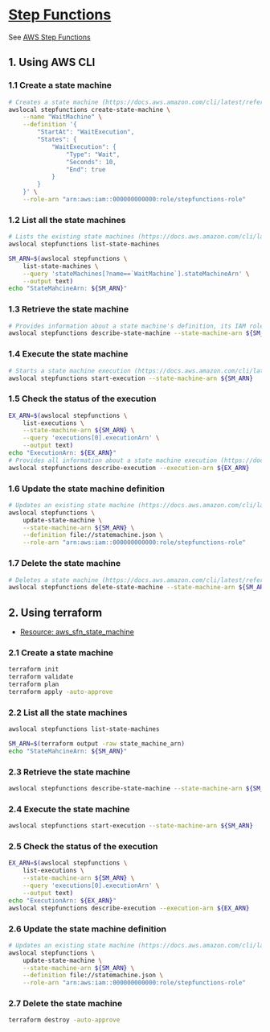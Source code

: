 # [Step Functions](https://docs.localstack.cloud/user-guide/aws/stepfunctions/)

See [AWS Step Functions](https://docs.aws.amazon.com/step-functions/latest/dg/welcome.html)

## 1. Using AWS CLI

### 1.1 Create a state machine

```sh
# Creates a state machine (https://docs.aws.amazon.com/cli/latest/reference/stepfunctions/create-state-machine.html)
awslocal stepfunctions create-state-machine \
    --name "WaitMachine" \
    --definition '{
        "StartAt": "WaitExecution",
        "States": {
            "WaitExecution": {
                "Type": "Wait",
                "Seconds": 10,
                "End": true
            }
        }
    }' \
    --role-arn "arn:aws:iam::000000000000:role/stepfunctions-role"
```

### 1.2 List all the state machines

```sh
# Lists the existing state machines (https://docs.aws.amazon.com/cli/latest/reference/stepfunctions/list-state-machines.html)
awslocal stepfunctions list-state-machines

SM_ARN=$(awslocal stepfunctions \
    list-state-machines \
    --query 'stateMachines[?name==`WaitMachine`].stateMachineArn' \
    --output text)
echo "StateMahcineArn: ${SM_ARN}"
```

### 1.3 Retrieve the state machine

```sh
# Provides information about a state machine's definition, its IAM role Amazon Resource Name (ARN), and configuration (https://docs.aws.amazon.com/cli/latest/reference/stepfunctions/describe-state-machine.html)
awslocal stepfunctions describe-state-machine --state-machine-arn ${SM_ARN}
```

### 1.4 Execute the state machine

```sh
# Starts a state machine execution (https://docs.aws.amazon.com/cli/latest/reference/stepfunctions/start-execution.html)
awslocal stepfunctions start-execution --state-machine-arn ${SM_ARN}
```

### 1.5 Check the status of the execution

```sh
EX_ARN=$(awslocal stepfunctions \
    list-executions \
    --state-machine-arn ${SM_ARN} \
    --query 'executions[0].executionArn' \
    --output text)
echo "ExecutionArn: ${EX_ARN}"
# Provides all information about a state machine execution (https://docs.aws.amazon.com/cli/latest/reference/stepfunctions/describe-execution.html)
awslocal stepfunctions describe-execution --execution-arn ${EX_ARN}
```

### 1.6 Update the state machine definition

```sh
# Updates an existing state machine (https://docs.aws.amazon.com/cli/latest/reference/stepfunctions/update-state-machine.html)
awslocal stepfunctions \
    update-state-machine \
    --state-machine-arn ${SM_ARN} \
    --definition file://statemachine.json \
    --role-arn "arn:aws:iam::000000000000:role/stepfunctions-role"
```

### 1.7 Delete the state machine

```sh
# Deletes a state machine (https://docs.aws.amazon.com/cli/latest/reference/stepfunctions/delete-state-machine.html)
awslocal stepfunctions delete-state-machine --state-machine-arn ${SM_ARN}
```

## 2. Using terraform

- [Resource: aws_sfn_state_machine](https://registry.terraform.io/providers/hashicorp/aws/latest/docs/resources/sfn_state_machine)

### 2.1 Create a state machine

```sh
terraform init
terraform validate
terraform plan
terraform apply -auto-approve
```

### 2.2 List all the state machines

```sh
awslocal stepfunctions list-state-machines

SM_ARN=$(terraform output -raw state_machine_arn)
echo "StateMahcineArn: ${SM_ARN}"
```

### 2.3 Retrieve the state machine

```sh
awslocal stepfunctions describe-state-machine --state-machine-arn ${SM_ARN}
```

### 2.4 Execute the state machine

```sh
awslocal stepfunctions start-execution --state-machine-arn ${SM_ARN}
```

### 2.5 Check the status of the execution

```sh
EX_ARN=$(awslocal stepfunctions \
    list-executions \
    --state-machine-arn ${SM_ARN} \
    --query 'executions[0].executionArn' \
    --output text)
echo "ExecutionArn: ${EX_ARN}"
awslocal stepfunctions describe-execution --execution-arn ${EX_ARN}
```

### 2.6 Update the state machine definition

```sh
# Updates an existing state machine (https://docs.aws.amazon.com/cli/latest/reference/stepfunctions/update-state-machine.html)
awslocal stepfunctions \
    update-state-machine \
    --state-machine-arn ${SM_ARN} \
    --definition file://statemachine.json \
    --role-arn "arn:aws:iam::000000000000:role/stepfunctions-role"
```

### 2.7 Delete the state machine

```sh
terraform destroy -auto-approve
```
